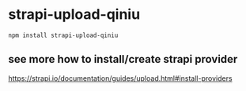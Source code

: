 # strapi-upload-qiniu

```
npm install strapi-upload-qiniu
```

## see more how to install/create strapi provider
https://strapi.io/documentation/guides/upload.html#install-providers
